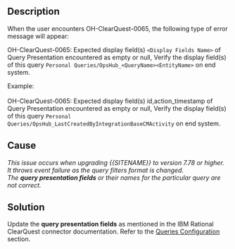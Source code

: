 ## Description

When the user encounters OH-ClearQuest-0065, the following type of error message will appear:

OH-ClearQuest-0065: Expected display field(s) `<Display Fields Name>` of Query Presentation encountered as empty or null, Verify the display field(s) of this query `Personal Queries/OpsHub_<QueryName><EntityName>` on end system.

Example:<br>  
OH-ClearQuest-0065: Expected display field(s) id,action_timestamp of Query Presentation encountered as empty or null, Verify the display field(s) of this query `Personal Queries/OpsHub_LastCreatedByIntegrationBaseCMActivity` on end system.

## Cause

*This issue occurs when upgrading {{SITENAME}} to version 7.78 or higher. It throws event failure as the query filters format is changed.*  
*The **query presentation fields** or their names for the particular query are not correct.*

## Solution

Update the **query presentation fields** as mentioned in the IBM Rational ClearQuest connector documentation. Refer to the [Queries Configuration](../../../../connectors/ibm-rational-clearquest.md#queries-configuration) section.

